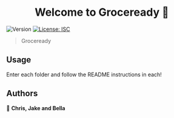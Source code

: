 <h1 align="center">Welcome to Groceready 👋</h1>
<p>
  <img alt="Version" src="https://img.shields.io/badge/version-1.0.0-blue.svg?cacheSeconds=2592000" />
  <a href="#" target="_blank">
    <img alt="License: ISC" src="https://img.shields.io/badge/License-ISC-yellow.svg" />
  </a>
</p>

> Groceready 

## Usage

Enter each folder and follow the README instructions in each!

## Authors

👤 **Chris, Jake and Bella**

